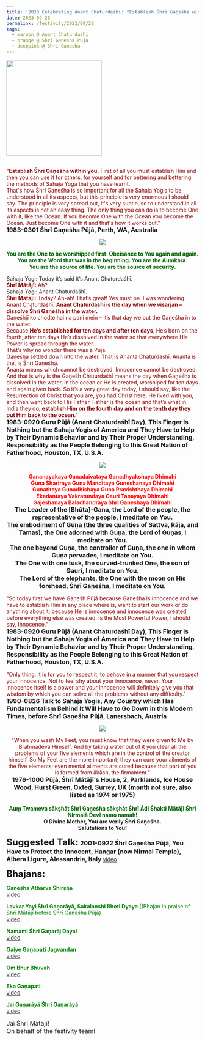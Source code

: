 ```yaml
---
title: '2023 Celebrating Anant Chaturdaśhī: "Establish Śhrī Gaṇeśha within you" '
date: 2023-09-28
permalink: /festivity/2023/09/28
tags:
  - maroon @ Anant Chaturdashi
  - orange @ Shri Ganesha Puja
  - deeppink @ Shri Ganesha
---
```


<div style="text-align: left"><img src="/images/image1.png" width="250" /></div><br>

<p>
<font color="DarkRed">"<b>Establish Śhrī Gaṇeśha within you.</b> First of all you must establish Him and then you can use it for others, for yourself and for bettering and bettering the methods of Sahaja Yoga that you have learnt.<br>
That's how Śhrī Gaṇeśha is so important for all the Sahaja Yogis to be understood in all its aspects, but this principle is very enormous I should say. The principle is very spread out, it's very subtle, so to understand in all its aspects is not an easy thing. The only thing you can do is to become One with it, like the Ocean. If you become One with the Ocean you become the Ocean. Just become One with it and that's how it works out."</font><br>
<font size="+0"><b>1983-0301 Śhrī Gaṇeśha Pūjā, Perth, WA, Australia</b></font>
</p>

<div style="text-align: center"><img src="/images/image1229.png" /></div>

<p style="color:DarkGreen; text-align:center;">
<b>You are the One to be worshipped first. Obeisance to You again and again.<br>
You are the Word that was in the beginning. You are the Aumkara.<br>
You are the source of life. You are the source of security.</b><br>
</p>

<p>
Sahaja Yogi: Today it’s said it’s Anant Chaturdaśhī.<br>
<font color="DarkRed"><b>Śhrī Mātājī:</b> Ah?</font><br>
Sahaja Yogi: Anant Chaturdaśhī.<br>
<font color="DarkRed"><b>Śhrī Mātājī:</b> Today? Ah-ah! That’s great! Yes must be. I was wondering Anant Chaturdaśhī. <b>Anant Chaturdaśhī is the day when we visarjan – dissolve Śhrī Gaṇeśha in the water.</b><br>
Gaṇeśhjī ko chodte hai na pani mein – it’s that day we put the Gaṇeśha in to the water.<br>
Because <b>He’s established for ten days and after ten days</b>, He’s born on the fourth, after ten days He’s dissolved in the water so that everywhere His Power is spread through the water.<br>
That’s why no wonder there was a Pūjā.<br>
Gaṇeśha settled down into the water. That is Ananta Chaturdaśhī. Ananta is the, is Śhrī Gaṇeśha.<br>
Ananta means which cannot be destroyed. Innocence cannot be destroyed. And that is why is the Gaṇeśh Chaturdaśhī means the day when Gaṇeśha is dissolved in the water, in the ocean or He is created, worshiped for ten days and again given back. So it’s a very great day today, I should say, like the Resurrection of Christ that you are, you had Christ here, He lived with you, and then went back to His Father. Father is the ocean and that’s what in India they do, <b>establish Him on the fourth day and on the tenth day they put Him back to the ocean</b>."</font><br>
<font size="+0"><b>1983-0920 Guru Pūjā (Anant Chaturdaśhī Day), This Finger Is Nothing but the Sahaja Yogis of America and They Have to Help by Their Dynamic Behavior and by Their Proper Understanding, Responsibility as the People Belonging to this Great Nation of Fatherhood, Houston, TX, U.S.A.</b></font>
</p>

<div style="text-align: center"><img src="/images/image1230.png" /></div>

<p style="text-align:center;">
<font color="Red"><b>Gananayakaya Ganadaivataya Ganadhyakshaya Dhimahi<br>
Guna Shariraya Guna Manditaya Guneshanaya Dhimahi<br>
Gunatitaya Gunadhishaya Guna Pravishthaya Dhimahi<br>
Ekadantaya Vakratundaya Gauri Tanayaya Dhimahi<br>
Gajeshanaya Balachandraya Shri Ganeshaya Dhimahi</b></font><br>
<font size="+0"><b>The Leader of the [Bhūta]-Gana, the Lord of the people, the representative of the people, I meditate on You.<br>
The embodiment of Guṇa (the three qualities of Sattva, Rāja, and Tamas), the One adorned with Guṇa, the Lord of Guṇas, I meditate on You.<br>
The one beyond Guṇa, the controller of Guṇa, the one in whom Guṇa pervades, I meditate on You.<br>
The One with one tusk, the curved-trunked One, the son of Gaurī, I meditate on You.<br>
The Lord of the elephants, the One with the moon on His forehead, Śhrī Gaṇeśha, I meditate on You.</b></font>
</p>

<p>
<font color="DarkRed">"So today first we have Gaṇeśh Pūjā because Gaṇeśha is innocence and we have to establish Him in any place where is, want to start our work or do anything about it, because He is innocence and innocence was created before everything else was created. Is the Most Powerful Power, I should say, Innocence."</font><br>
<font size="+0"><b>1983-0920 Guru Pūjā (Anant Chaturdaśhī Day), This Finger Is Nothing but the Sahaja Yogis of America and They Have to Help by Their Dynamic Behavior and by Their Proper Understanding, Responsibility as the People Belonging to this Great Nation of Fatherhood, Houston, TX, U.S.A.</b></font>
</p>

<p>
<font color="DarkRed">"Only thing, it is for you to respect it, to behave in a manner that you respect your innocence. Not to feel shy about your innocence, never. Your innocence itself is a power and your innocence will definitely give you that wisdom by which you can solve all the problems without any difficulty."</font><br>
<font size="+0"><b>1990-0826 Talk to Sahaja Yogis, Any Country which Has Fundamentalism Behind It Will Have to Go Down in this Modern Times, before Śhrī Gaṇeśha Pūjā, Lanersbach, Austria</b></font>
</p>

<div style="text-align: center"><img src="/images/image1231.png" /></div>

<p style="text-align:center;">
<font color="DarkRed">"When you wash My Feet, you must know that they were given to Me by Brahmadeva Himself. And by taking water out of it you clear all the problems of your five elements which are in the control of the creator himself. So My Feet are the more important; they can cure your ailments of the five elements; even mental ailments are cured because that part of you is formed from ākāśh, the firmament."</font><br>
<font size="+0"><b>1976-1000 Pūjā, Śhrī Mātājī's House, 2, Parklands, Ice House Wood, Hurst Green, Oxted, Surrey, UK (month not sure, also listed as 1974 or 1975)</b></font><br>
<br>
<font color="DarkGreen"><b>Auṃ Twameva sākṣhāt Śhrī Gaṇeśha sākṣhāt Śhrī Ādi Śhakti Mātājī Śhrī Nirmalā Devī namo namaḥ!</b></font><br>
<b>O Divine Mother, You are verily Śhrī Gaṇeśha.<br>
Salutations to You!</b>
</p>


<font size="+2"><b>Suggested Talk:</b></font> 
<font size="+0"><b>2001-0922 Śhrī Gaṇeśha Pūjā, You Have to Protect the Innocent, Hangar (now Nirmal Temple), Albera Ligure, Alessandria, Italy</b></font>
<a href="https://vimeo.com/25225428"> video</a><br>

<font size="+2"><b>Bhajans:</b></font>

<p>
<font color="green"><b>Gaṇeśha Atharva Śhīrṣha</b></font><br>
<a href="https://seven-teams.github.io/Videos_Links.html">video</a>
</p>

<p>
<font color="green"><b>Lavkar Yayi Śhrī Gaṇarāyā, Sakalanshi Bheti Dyaya</b> ((Bhajan in praise of Śhrī Mātājī before Śhrī Gaṇeśha Pūjā)</font><br>
<a href="https://seven-teams.github.io/Videos_Links.html">video</a>
</p>

<p>
<font color="green"><b>Namami Śhrī Gaṇarāj Dayal</b></font><br>
<a href="https://seven-teams.github.io/Videos_Links.html">video</a>
</p>

<p>
<font color="green"><b>Gaiye Gaṇapati Jagvandan</b></font><br>
<a href="https://seven-teams.github.io/Videos_Links.html">video</a>
</p>

<p>
<font color="green"><b>Om Bhur Bhuvah</b></font><br>
<a href="https://seven-teams.github.io/Videos_Links.html">video</a>
</p>

<p>
<font color="green"><b>Eka Gaṇapati</b></font><br>
<a href="https://youtu.be/Dg41OjGhrU8">video</a> 
</p>

<p>
<font color="green"><b>Jai Gaṇarāyā Śhrī Gaṇarāyā</b></font><br>
<a href="https://seven-teams.github.io/Videos_Links.html">video</a> 
</p>

<p>
<font size="+0">Jai Śhrī Mātājī!<br>
On behalf of the festivity team!</font>
</p>